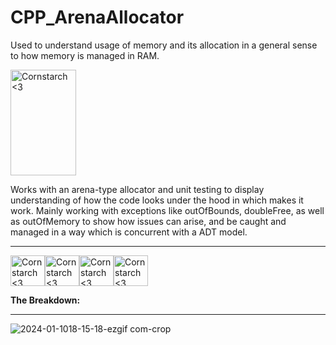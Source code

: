 # CPP_ArenaAllocator

  Used to understand usage of memory and its allocation in a general sense to how memory is managed
in RAM.

<img src="https://github.com/Kingerthanu/CPP_ArenaAllocator/assets/76754592/d7f7f851-9c4c-4b1a-85b1-47fa36346a9f" alt="Cornstarch <3" width="105" height="169">

Works with an arena-type allocator and unit testing to display understanding of how the code
looks under the hood in which makes it work. Mainly working with exceptions like outOfBounds, doubleFree,
as well as outOfMemory to show how issues can arise, and be caught and managed in a way which is concurrent with a ADT model.



----------------------------------------------
<img src="https://github.com/Kingerthanu/CPP_FallingSand/assets/76754592/062b5dcb-16db-423a-b82c-f9137c8319e4" alt="Cornstarch <3" width="55" height="49"><img src="https://github.com/Kingerthanu/CPP_FallingSand/assets/76754592/062b5dcb-16db-423a-b82c-f9137c8319e4" alt="Cornstarch <3" width="55" height="49"><img src="https://github.com/Kingerthanu/CPP_FallingSand/assets/76754592/062b5dcb-16db-423a-b82c-f9137c8319e4" alt="Cornstarch <3" width="55" height="49"><img src="https://github.com/Kingerthanu/CPP_FallingSand/assets/76754592/062b5dcb-16db-423a-b82c-f9137c8319e4" alt="Cornstarch <3" width="55" height="49">

**The Breakdown:**



----------------------------------------------


![2024-01-1018-15-18-ezgif com-crop](https://github.com/Kingerthanu/CPP_ArenaAllocator/assets/76754592/149c0b5e-54ec-4ba0-8674-0d5d7de826c3)
